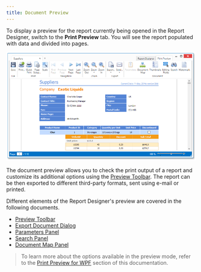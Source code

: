 ```yaml
---
title: Document Preview
---
```

To display a preview for the report currently being opened in the Report Designer, switch to the **Print Preview** tab. You will see the report populated with data and divided into pages.

![WPFDesigner_DocumentPreview](../../../images/Img120303.png)

The document preview allows you to check the print output of a report and customize its additional options using the [Preview Toolbar](../../../../interface-elements-for-desktop/articles/report-designer/report-designer-for-wpf/document-preview/preview-toolbar.md). The report can be then exported to different third-party formats, sent using e-mail or printed.

Different elements of the Report Designer's preview are covered in the following documents.
* [Preview Toolbar](../../../../interface-elements-for-desktop/articles/report-designer/report-designer-for-wpf/document-preview/preview-toolbar.md)
* [Export Document Dialog](../../../../interface-elements-for-desktop/articles/report-designer/report-designer-for-wpf/document-preview/export-document-dialog.md)
* [Parameters Panel](../../../../interface-elements-for-desktop/articles/report-designer/report-designer-for-wpf/document-preview/parameters-panel.md)
* [Search Panel](../../../../interface-elements-for-desktop/articles/report-designer/report-designer-for-wpf/document-preview/search-panel.md)
* [Document Map Panel](../../../../interface-elements-for-desktop/articles/report-designer/report-designer-for-wpf/document-preview/document-map-panel.md)

> To learn more about the options available in the preview mode, refer to the [Print Preview for WPF](../../../../interface-elements-for-desktop/articles/print-preview/print-preview-for-wpf.md) section of this documentation.